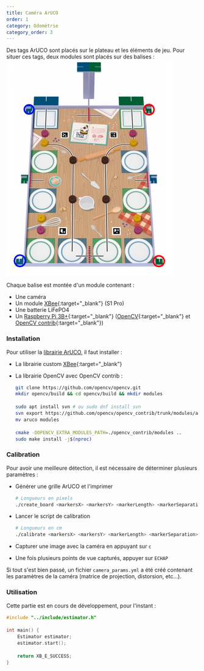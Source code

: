 ```yaml
---
title: Caméra ArUCO
order: 1
category: Odométrie
category_order: 3
---
```


Des tags ArUCO sont placés sur le plateau et les éléments de jeu. Pour situer ces tags, deux modules sont placés sur des balises :
![Terrain de jeu](/images/diagrams/Playground.webp)

Chaque balise est montée d'un module contenant :
- Une caméra
- Un module [XBee](/communication/XBee/principe){:target="_blank"} (S1 Pro)
- Une batterie LiFePO4
- Un [Raspberry Pi 3B+](/communication/XBee/raspberry){:target="_blank"} ([OpenCV](https://opencv.org/){:target="_blank"} et [OpenCV contrib](https://github.com/opencv/opencv_contrib){:target="_blank"})

### Installation

Pour utiliser la [librairie ArUCO](https://github.com/RobotechNancy/Odometrie/tree/master/camera_aruco), il faut installer :
- La librairie custom [XBee](/communication/XBee/raspberry/#installation-de-la-librairie){:target="_blank"}
- La librairie OpenCV avec OpenCV contrib :

  ```bash
  git clone https://github.com/opencv/opencv.git
  mkdir opencv/build && cd opencv/build && mkdir modules

  sudo apt install svn # ou sudo dnf install svn
  svn export https://github.com/opencv/opencv_contrib/trunk/modules/aruco
  mv aruco modules

  cmake -DOPENCV_EXTRA_MODULES_PATH=./opencv_contrib/modules ..
  sudo make install -j$(nproc)
  ```

### Calibration

Pour avoir une meilleure détection, il est nécessaire de déterminer plusieurs paramètres :
- Générer une grille ArUCO et l'imprimer

  ```bash
  # Longueurs en pixels
  ./create_board <markersX> <markersY> <markerLength> <markerSeparation>
  ```
- Lancer le script de calibration
  
  ```bash
  # Longueurs en cm
  ./calibrate <markersX> <markersY> <markerLength> <markerSeparation>
  ```
- Capturer une image avec la caméra en appuyant sur `c`
- Une fois plusieurs points de vue capturés, appuyer sur `ECHAP`

Si tout s'est bien passé, un fichier `camera_params.yml` a été créé contenant les paramètres de la caméra (matrice de projection, distorsion, etc...).

### Utilisation

Cette partie est en cours de développement, pour l'instant :
```cpp
#include "../include/estimator.h"

int main() {
    Estimator estimator;
    estimator.start();

    return XB_E_SUCCESS;
}
```
